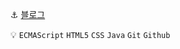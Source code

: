 :anchor:    [블로그](https://wonderfulhuman.github.io)

:bulb:  `ECMAScript` `HTML5` `CSS` `Java` `Git` `Github`
